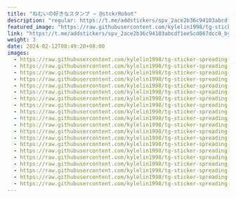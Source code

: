 ```yaml
---
title: "ねむいの好きなスタンプ — @stckrRobot"
description: "regular: https://t.me/addstickers/spv_2ace2b36c94103abcdf1ee5cd067dcc0_by_stckrRobot"
featured_image: "https://raw.githubusercontent.com/kylelin1998/tg-sticker-spreading-worldwide-images/main/img/65af4e50-e0d8-42b0-8b5a-c731838ccfdf.jpg"
link: "https://t.me/addstickers/spv_2ace2b36c94103abcdf1ee5cd067dcc0_by_stckrRobot"
weight: 3
date: 2024-02-12T08:49:20+08:00
images:
  - https://raw.githubusercontent.com/kylelin1998/tg-sticker-spreading-worldwide-images/main/img/65af4e50-e0d8-42b0-8b5a-c731838ccfdf.jpg
  - https://raw.githubusercontent.com/kylelin1998/tg-sticker-spreading-worldwide-images/main/img/c352198f-a3bf-4bb1-949f-3e4d2e659842.jpg
  - https://raw.githubusercontent.com/kylelin1998/tg-sticker-spreading-worldwide-images/main/img/0c67945b-6d90-4b63-ae85-e45b67bba08e.jpg
  - https://raw.githubusercontent.com/kylelin1998/tg-sticker-spreading-worldwide-images/main/img/3c25c09e-a0f5-413a-9011-77f8d533f8a7.jpg
  - https://raw.githubusercontent.com/kylelin1998/tg-sticker-spreading-worldwide-images/main/img/fd7ea91e-619e-4c7a-ba4f-ab262fb582e9.jpg
  - https://raw.githubusercontent.com/kylelin1998/tg-sticker-spreading-worldwide-images/main/img/2c017378-e704-4e7a-8961-f5c845640aa2.jpg
  - https://raw.githubusercontent.com/kylelin1998/tg-sticker-spreading-worldwide-images/main/img/5f09680b-f39b-4e1f-8d90-8818cfc58acc.jpg
  - https://raw.githubusercontent.com/kylelin1998/tg-sticker-spreading-worldwide-images/main/img/ec2a7652-774e-40d9-a028-c636fc6379eb.jpg
  - https://raw.githubusercontent.com/kylelin1998/tg-sticker-spreading-worldwide-images/main/img/c8971ee3-2653-46a6-973e-621178a18831.jpg
  - https://raw.githubusercontent.com/kylelin1998/tg-sticker-spreading-worldwide-images/main/img/a1ae2575-36b1-47f4-b5cb-8c52fb20ea9b.jpg
  - https://raw.githubusercontent.com/kylelin1998/tg-sticker-spreading-worldwide-images/main/img/0b44e221-064a-4a39-8816-9d5869b8703c.jpg
  - https://raw.githubusercontent.com/kylelin1998/tg-sticker-spreading-worldwide-images/main/img/aea2412f-7673-4c5a-8bda-b974d8619650.jpg
  - https://raw.githubusercontent.com/kylelin1998/tg-sticker-spreading-worldwide-images/main/img/70f4f016-21f7-47f2-9a95-bd56abc1f41b.jpg
  - https://raw.githubusercontent.com/kylelin1998/tg-sticker-spreading-worldwide-images/main/img/8198b07d-7846-4e97-8ed7-2993d9008d2e.jpg
  - https://raw.githubusercontent.com/kylelin1998/tg-sticker-spreading-worldwide-images/main/img/651f4aaf-e6fc-47a3-83cd-1e523e84b414.jpg
  - https://raw.githubusercontent.com/kylelin1998/tg-sticker-spreading-worldwide-images/main/img/3f82957d-67dc-4244-9296-5bf97b82a965.jpg
  - https://raw.githubusercontent.com/kylelin1998/tg-sticker-spreading-worldwide-images/main/img/28d02969-3ec4-41f2-a078-91f933c31510.jpg
  - https://raw.githubusercontent.com/kylelin1998/tg-sticker-spreading-worldwide-images/main/img/4113d95e-6b7d-47f3-a761-079dd13b12ca.jpg
  - https://raw.githubusercontent.com/kylelin1998/tg-sticker-spreading-worldwide-images/main/img/f0b9e3f5-bc39-482f-886b-fc99b2b24c64.jpg
  - https://raw.githubusercontent.com/kylelin1998/tg-sticker-spreading-worldwide-images/main/img/9ce91329-499a-41f7-a428-2753562f05a9.jpg
---
```

